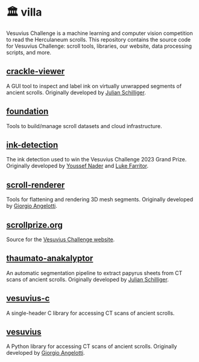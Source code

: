 # 🏛️ villa

Vesuvius Challenge is a machine learning and computer vision competition to read the Herculaneum scrolls.
This repository contains the source code for Vesuvius Challenge: scroll tools, libraries, our website, data processing scripts, and more.

## [crackle-viewer](crackle-viewer)
A GUI tool to inspect and label ink on virtually unwrapped segments of ancient scrolls.
Originally developed by [Julian Schilliger](https://github.com/schillij95).

## [foundation](foundation/)
Tools to build/manage scroll datasets and cloud infrastructure.

## [ink-detection](ink-detection/)
The ink detection used to win the Vesuvius Challenge 2023 Grand Prize.
Originally developed by [Youssef Nader](https://github.com/younader) and [Luke Farritor](https://github.com/lukeboi).

## [scroll-renderer](scroll-renderer/)
Tools for flattening and rendering 3D mesh segments.
Originally developed by [Giorgio Angelotti](https://github.com/giorgioangel).

## [scrollprize.org](scrollprize.org/)
Source for the [Vesuvius Challenge website](https://scrollprize.org).

## [thaumato-anakalyptor](thaumato-anakalyptor/)
An automatic segmentation pipeline to extract papyrus sheets from CT scans of ancient scrolls.
Originally developed by [Julian Schilliger](https://github.com/schillij95).

## [vesuvius-c](vesuvius-c/)
A single-header C library for accessing CT scans of ancient scrolls.

## [vesuvius](vesuvius/)
A Python library for accessing CT scans of ancient scrolls.
Originally developed by [Giorgio Angelotti](https://github.com/giorgioangel).
